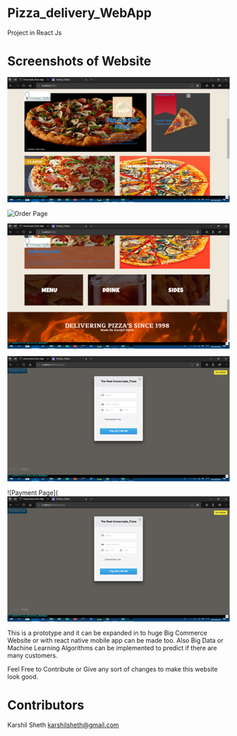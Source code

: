 # Pizza_delivery_WebApp
Project in React Js

# Screenshots of Website
![Main Page](https://github.com/karshil2309/Pizza_delivery_WebApp/blob/master/Screenshot%20(92).png?raw=true "Main Page")

![Order Page](https://github.com/karshil2309/Pizza_delivery_WebApp/blob/master/Screenshot%20(95).png.png?raw=true "Order Page")

![Bottom Page](https://github.com/karshil2309/Pizza_delivery_WebApp/blob/master/Screenshot%20(93).png?raw=true "Main Page")

![Payment Page](https://github.com/karshil2309/Pizza_delivery_WebApp/blob/master/Screenshot%20(90).png?raw=true "Main Page")

![Payment Page](![Payment Page](https://github.com/karshil2309/Pizza_delivery_WebApp/blob/master/Screenshot%20(90).png?raw=true "Payment")

This is a prototype and it can be expanded in to huge Big Commerce Website or with react native mobile app can be made too. Also Big Data or Machine 
Learning Algorithms can be implemented to predict if there are many customers. 

Feel Free to Contribute or Give any sort of changes to make this website look good.

# Contributors
Karshil Sheth
karshilsheth@gmail.com
